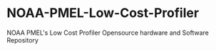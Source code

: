 # NOAA-PMEL-Low-Cost-Profiler
NOAA PMEL's Low Cost Profiler Opensource hardware and Software Repository
